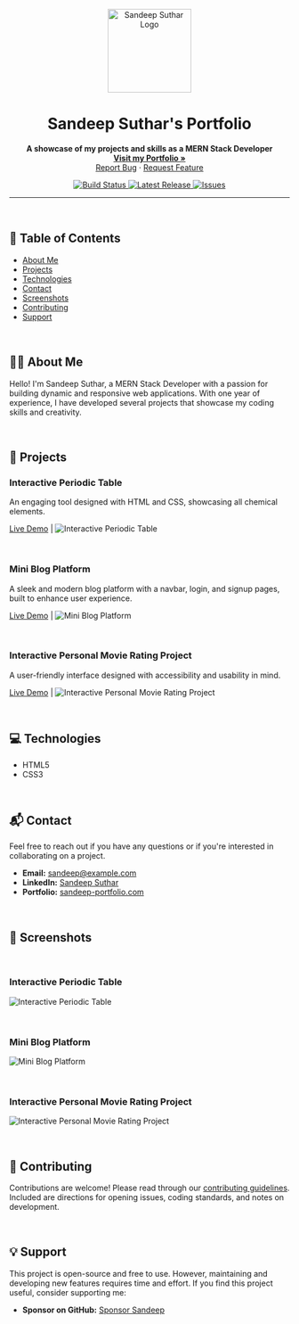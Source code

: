 <p align="center">
  <a href="https://sandeep-k-suthar.github.io/Portfolio-Page/">
    <img src="path/to/your/logo.png" alt="Sandeep Suthar Logo" width="150">
  </a>
</p>

<h1 align="center">Sandeep Suthar's Portfolio</h1>

<p align="center">
  <b>A showcase of my projects and skills as a MERN Stack Developer</b>
  <br>
  <a href="https://sandeep-k-suthar.github.io/Portfolio-Page/"><strong>Visit my Portfolio »</strong></a>
  <br>
  <a href="https://github.com/sandeep-suthar/portfolio/issues/new?template=bug_report.md">Report Bug</a>
  ·
  <a href="https://github.com/sandeep-suthar/portfolio/issues/new?template=feature_request.md">Request Feature</a>
</p>

<p align="center">
  <a href="https://github.com/sandeep-suthar/portfolio/actions">
    <img src="https://github.com/sandeep-suthar/portfolio/workflows/Build/badge.svg" alt="Build Status">
  </a>
  <a href="https://github.com/sandeep-suthar/portfolio/releases">
    <img src="https://img.shields.io/github/v/release/sandeep-suthar/portfolio" alt="Latest Release">
  </a>
  <a href="https://github.com/sandeep-suthar/portfolio/issues">
    <img src="https://img.shields.io/github/issues/sandeep-suthar/portfolio" alt="Issues">
  </a>
</p>

---
<br>

## 📑 Table of Contents

- [About Me](#-about-me)
- [Projects](#-projects)
- [Technologies](#-technologies)
- [Contact](#-contact)
- [Screenshots](#-screenshots)
- [Contributing](#-contributing)
- [Support](#-support)

<br>

## 🧑‍💼 About Me

Hello! I'm Sandeep Suthar, a MERN Stack Developer with a passion for building dynamic and responsive web applications. With one year of experience, I have developed several projects that showcase my coding skills and creativity. 

<br>


## 🚀 Projects

### Interactive Periodic Table
An engaging tool designed with HTML and CSS, showcasing all chemical elements.

[Live Demo](./public/Periodic-Table-Project-using-HTML-and-CSS.html) | ![Interactive Periodic Table](./assets/Chemistry-Periodic-Table-Project-HTML-CSS.png)

<br>

### Mini Blog Platform
A sleek and modern blog platform with a navbar, login, and signup pages, built to enhance user experience.

[Live Demo](./public/Tiny-Blog-Project-navhar-login-signp-2.1-3.3.html) | ![Mini Blog Platform](./assets/Mulipage-Blog-Project-with-Login-SignUp-pages-HTML-CSS.png)

<br>


### Interactive Personal Movie Rating Project
A user-friendly interface designed with accessibility and usability in mind.

[Live Demo](./public/movies-ranking-Project-using-2.1-2.3.html) | ![Interactive Personal Movie Rating Project](./assets/Movies-Rating-Project-flex-page-HTML-CSS.png)

<br>


## 💻 Technologies

- HTML5
- CSS3

<br>

## 📬 Contact

Feel free to reach out if you have any questions or if you're interested in collaborating on a project.

- **Email:** sandeep@example.com
- **LinkedIn:** [Sandeep Suthar](https://www.linkedin.com/in/sandeep-k-suthar)
- **Portfolio:** [sandeep-portfolio.com](https://sandeep-k-suthar.github.io/Portfolio-Page/)

<br>

## 📸 Screenshots

<br>

### Interactive Periodic Table
![Interactive Periodic Table](../assets/Chemistry-Periodic-Table-Project-HTML-CSS.png)

<br>

### Mini Blog Platform
![Mini Blog Platform](../assets/Mulipage-Blog-Project-with-Login-SignUp-pages-HTML-CSS.png)

<br>

### Interactive Personal Movie Rating Project
![Interactive Personal Movie Rating Project](../assets/Movies-Rating-Project-flex-page-HTML-CSS.png)

<br>

## 🤝 Contributing

Contributions are welcome! Please read through our [contributing guidelines](https://github.com/sandeep-suthar/portfolio/blob/main/.github/CONTRIBUTING.md). Included are directions for opening issues, coding standards, and notes on development.

<br>

## 💡 Support

This project is open-source and free to use. However, maintaining and developing new features requires time and effort. If you find this project useful, consider supporting me:

- **Sponsor on GitHub:** [Sponsor Sandeep](https://github.com/sponsors/sandeep-suthar)


